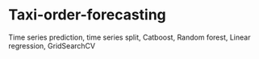 # Taxi-order-forecasting
Time series prediction, time series split, Catboost, Random forest, Linear regression, GridSearchCV
